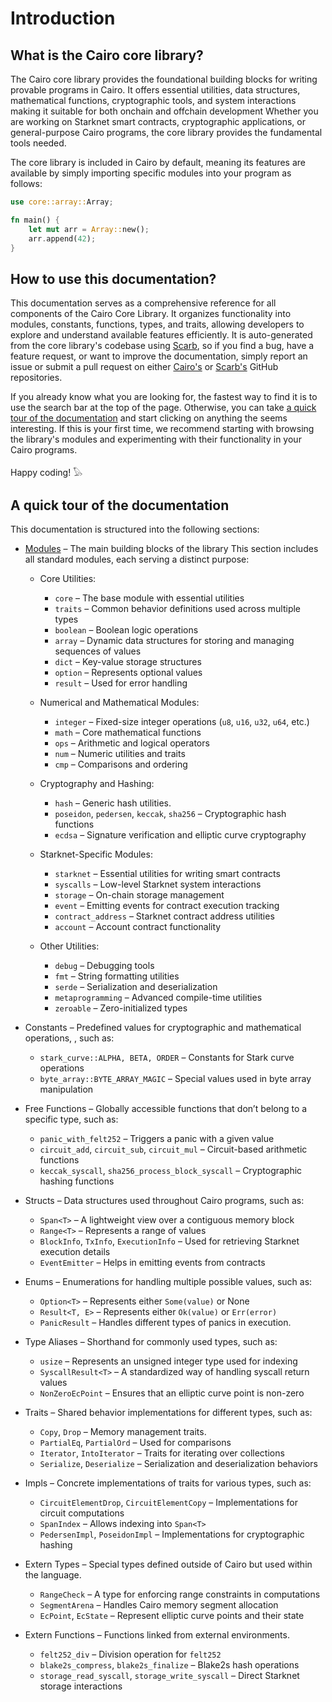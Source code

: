 # Introduction

## What is the Cairo core library?

The Cairo core library provides the foundational building blocks for writing provable programs in Cairo. It offers essential utilities, data structures, mathematical functions, cryptographic tools, and system interactions making it suitable for both onchain and offchain development Whether you are working on Starknet smart contracts, cryptographic applications, or general-purpose Cairo programs, the core library provides the fundamental tools needed.

The core library is included in Cairo by default, meaning its features are available by simply importing specific modules into your program as follows:

```rust
use core::array::Array;

fn main() {
    let mut arr = Array::new();
    arr.append(42);
}
```

## How to use this documentation?

This documentation serves as a comprehensive reference for all components of the Cairo Core Library. It organizes functionality into modules, constants, functions, types, and traits, allowing developers to explore and understand available features efficiently. It is auto-generated from the core library's codebase using [Scarb](https://docs.swmansion.com/scarb/docs/extensions/documentation-generation.html), so if you find a bug, have a feature request, or want to improve the documentation, simply report an issue or submit a pull request on either [Cairo's](https://github.com/starkware-libs/cairo) or [Scarb's](https://github.com/software-mansion/scarb) GitHub repositories.

If you already know what you are looking for, the fastest way to find it is to use the search bar at the top of the page. Otherwise, you can take [a quick tour of the documentation](#a-quick-tour-of-the-documentation) and start clicking on anything the seems interesting. If this is your first time, we recommend starting with browsing the library's modules and experimenting with their functionality in your Cairo programs.

Happy coding! 𓅃

## A quick tour of the documentation

This documentation is structured into the following sections:

- [Modules](./modules.md) – The main building blocks of the library
This section includes all standard modules, each serving a distinct purpose:

    - Core Utilities:
        - `core` – The base module with essential utilities
        - `traits` – Common behavior definitions used across multiple types
        - `boolean` – Boolean logic operations
        - `array` – Dynamic data structures for storing and managing sequences of values
        - `dict` – Key-value storage structures
        - `option` – Represents optional values
        - `result` – Used for error handling

    - Numerical and Mathematical Modules:
        - `integer` – Fixed-size integer operations (`u8`, `u16`, `u32`, `u64`, etc.)
        - `math` – Core mathematical functions
        - `ops` – Arithmetic and logical operators
        - `num` – Numeric utilities and traits
        - `cmp` – Comparisons and ordering

    - Cryptography and Hashing:
        - `hash` – Generic hash utilities.
        - `poseidon`, `pedersen`, `keccak`, `sha256` – Cryptographic hash functions
        - `ecdsa` – Signature verification and elliptic curve cryptography

    - Starknet-Specific Modules:
        - `starknet` – Essential utilities for writing smart contracts
        - `syscalls` – Low-level Starknet system interactions
        - `storage` – On-chain storage management
        - `event` – Emitting events for contract execution tracking
        - `contract_address` – Starknet contract address utilities
        - `account` – Account contract functionality

    - Other Utilities:
        - `debug` – Debugging tools
        - `fmt` – String formatting utilities
        - `serde` – Serialization and deserialization
        - `metaprogramming` – Advanced compile-time utilities
        - `zeroable` – Zero-initialized types

- Constants – Predefined values for cryptographic and mathematical operations, , such as:
    - `stark_curve::ALPHA, BETA, ORDER` – Constants for Stark curve operations
    - `byte_array::BYTE_ARRAY_MAGIC` – Special values used in byte array manipulation

- Free Functions – Globally accessible functions that don’t belong to a specific type, such as:
    - `panic_with_felt252` – Triggers a panic with a given value
    - `circuit_add`, `circuit_sub`, `circuit_mul` – Circuit-based arithmetic functions
    - `keccak_syscall`, `sha256_process_block_syscall` – Cryptographic hashing functions

- Structs – Data structures used throughout Cairo programs, such as:
    - `Span<T>` – A lightweight view over a contiguous memory block
    - `Range<T>` – Represents a range of values
    - `BlockInfo`, `TxInfo`, `ExecutionInfo` – Used for retrieving Starknet execution details
    - `EventEmitter` – Helps in emitting events from contracts

- Enums – Enumerations for handling multiple possible values, such as:
    - `Option<T>` – Represents either `Some(value)` or None
    - `Result<T, E>` – Represents either `Ok(value)` or `Err(error)`
    - `PanicResult` – Handles different types of panics in execution.

- Type Aliases – Shorthand for commonly used types, such as:
    - `usize` – Represents an unsigned integer type used for indexing
    - `SyscallResult<T>` – A standardized way of handling syscall return values
    - `NonZeroEcPoint` – Ensures that an elliptic curve point is non-zero

- Traits – Shared behavior implementations for different types, such as:
    - `Copy`, `Drop` – Memory management traits.
    - `PartialEq`, `PartialOrd` – Used for comparisons
    - `Iterator`, `IntoIterator` – Traits for iterating over collections
    - `Serialize`, `Deserialize` – Serialization and deserialization behaviors

- Impls – Concrete implementations of traits for various types, such as:
    - `CircuitElementDrop`, `CircuitElementCopy` – Implementations for circuit computations
    - `SpanIndex` – Allows indexing into `Span<T>`
    - `PedersenImpl`, `PoseidonImpl` – Implementations for cryptographic hashing

- Extern Types – Special types defined outside of Cairo but used within the language.
    - `RangeCheck` – A type for enforcing range constraints in computations
    - `SegmentArena` – Handles Cairo memory segment allocation
    - `EcPoint`, `EcState` – Represent elliptic curve points and their state

- Extern Functions – Functions linked from external environments.
    - `felt252_div` – Division operation for `felt252`
    - `blake2s_compress`, `blake2s_finalize` – Blake2s hash operations
    - `storage_read_syscall`, `storage_write_syscall` – Direct Starknet storage interactions